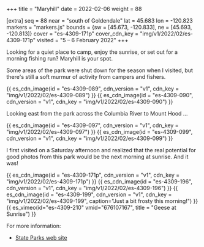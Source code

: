 +++
title = "Maryhill"
date = 2022-02-06
weight = 88

[extra]
seq = 88
near = "south of Goldendale"
lat = 45.683
lon = -120.823
markers = "markers.js"
bounds = {sw = [45.673, -120.833], ne = [45.693, -120.813]}
cover = "es-4309-171p"
cover_cdn_key = "img/v1/2022/02/es-4309-171p"
visited = "5 – 6 February 2022"
+++

Looking for a quiet place to camp, enjoy the sunrise, or set out for a morning fishing run? Maryhill is your spot.

<!-- more -->

Some areas of the park were shut down for the season when I visited, but there's still a soft murmur of activity from campers and fishers.

{{ es_cdn_image(id = "es-4309-089", cdn_version = "v1", cdn_key = "img/v1/2022/02/es-4309-089") }}
{{ es_cdn_image(id = "es-4309-090", cdn_version = "v1", cdn_key = "img/v1/2022/02/es-4309-090") }}

Looking east from the park across the Columbia River to Mount Hood ...

{{ es_cdn_image(id = "es-4309-097", cdn_version = "v1", cdn_key = "img/v1/2022/02/es-4309-097") }}
{{ es_cdn_image(id = "es-4309-099", cdn_version = "v1", cdn_key = "img/v1/2022/02/es-4309-099") }}

I first visited on a Saturday afternoon and realized that the real potential for good photos from this park would be the next morning at sunrise. And it was!

{{ es_cdn_image(id = "es-4309-171p", cdn_version = "v1", cdn_key = "img/v1/2022/02/es-4309-171p") }}
{{ es_cdn_image(id = "es-4309-196", cdn_version = "v1", cdn_key = "img/v1/2022/02/es-4309-196") }}
{{ es_cdn_image(id = "es-4309-199", cdn_version = "v1", cdn_key = "img/v1/2022/02/es-4309-199", caption="Just a bit frosty this morning!") }}
{{ es_vimeo(id="es-4309-210" vmid="676107167", title = "Geese at Sunrise") }}

For more information:

* [State Parks web site](https://www.parks.wa.gov/543/Maryhill)
